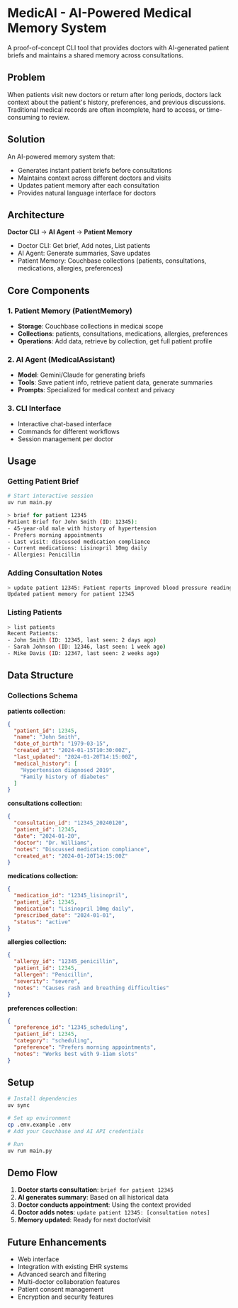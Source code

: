 # MedicAI - AI-Powered Medical Memory System

A proof-of-concept CLI tool that provides doctors with AI-generated patient briefs and maintains a shared memory across consultations.

## Problem

When patients visit new doctors or return after long periods, doctors lack context about the patient's history, preferences, and previous discussions. Traditional medical records are often incomplete, hard to access, or time-consuming to review.

## Solution

An AI-powered memory system that:
- Generates instant patient briefs before consultations
- Maintains context across different doctors and visits
- Updates patient memory after each consultation
- Provides natural language interface for doctors

## Architecture

**Doctor CLI** -> **AI Agent** -> **Patient Memory**

- Doctor CLI: Get brief, Add notes, List patients
- AI Agent: Generate summaries, Save updates
- Patient Memory: Couchbase collections (patients, consultations, medications, allergies, preferences)

## Core Components

### 1. Patient Memory (PatientMemory)
- **Storage**: Couchbase collections in medicai scope
- **Collections**: patients, consultations, medications, allergies, preferences
- **Operations**: Add data, retrieve by collection, get full patient profile

### 2. AI Agent (MedicalAssistant)
- **Model**: Gemini/Claude for generating briefs
- **Tools**: Save patient info, retrieve patient data, generate summaries
- **Prompts**: Specialized for medical context and privacy

### 3. CLI Interface
- Interactive chat-based interface
- Commands for different workflows
- Session management per doctor

## Usage

### Getting Patient Brief
```bash
# Start interactive session
uv run main.py

> brief for patient 12345
Patient Brief for John Smith (ID: 12345):
- 45-year-old male with history of hypertension
- Prefers morning appointments
- Last visit: discussed medication compliance
- Current medications: Lisinopril 10mg daily
- Allergies: Penicillin
```

### Adding Consultation Notes
```bash
> update patient 12345: Patient reports improved blood pressure readings, wants to discuss exercise routine next visit
Updated patient memory for patient 12345
```

### Listing Patients
```bash
> list patients
Recent Patients:
- John Smith (ID: 12345, last seen: 2 days ago)
- Sarah Johnson (ID: 12346, last seen: 1 week ago)
- Mike Davis (ID: 12347, last seen: 2 weeks ago)
```

## Data Structure

### Collections Schema

**patients collection:**
```json
{
  "patient_id": 12345,
  "name": "John Smith",
  "date_of_birth": "1979-03-15",
  "created_at": "2024-01-15T10:30:00Z",
  "last_updated": "2024-01-20T14:15:00Z",
  "medical_history": [
    "Hypertension diagnosed 2019",
    "Family history of diabetes"
  ]
}
```

**consultations collection:**
```json
{
  "consultation_id": "12345_20240120",
  "patient_id": 12345,
  "date": "2024-01-20",
  "doctor": "Dr. Williams",
  "notes": "Discussed medication compliance",
  "created_at": "2024-01-20T14:15:00Z"
}
```

**medications collection:**
```json
{
  "medication_id": "12345_lisinopril",
  "patient_id": 12345,
  "medication": "Lisinopril 10mg daily",
  "prescribed_date": "2024-01-01",
  "status": "active"
}
```

**allergies collection:**
```json
{
  "allergy_id": "12345_penicillin",
  "patient_id": 12345,
  "allergen": "Penicillin",
  "severity": "severe",
  "notes": "Causes rash and breathing difficulties"
}
```

**preferences collection:**
```json
{
  "preference_id": "12345_scheduling",
  "patient_id": 12345,
  "category": "scheduling",
  "preference": "Prefers morning appointments",
  "notes": "Works best with 9-11am slots"
}
```

## Setup

```bash
# Install dependencies
uv sync

# Set up environment
cp .env.example .env
# Add your Couchbase and AI API credentials

# Run
uv run main.py
```

## Demo Flow

1. **Doctor starts consultation**: `brief for patient 12345`
2. **AI generates summary**: Based on all historical data
3. **Doctor conducts appointment**: Using the context provided
4. **Doctor adds notes**: `update patient 12345: [consultation notes]`
5. **Memory updated**: Ready for next doctor/visit

## Future Enhancements

- Web interface
- Integration with existing EHR systems
- Advanced search and filtering
- Multi-doctor collaboration features
- Patient consent management
- Encryption and security features

